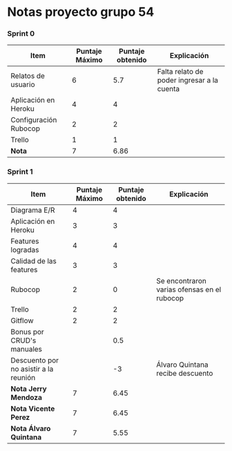 ﻿# Notas proyecto grupo 54
### Sprint 0

| Item | Puntaje Máximo | Puntaje obtenido | Explicación |
| ------ | ------ |------|------|
| Relatos de usuario | 6 | 5.7| Falta relato de poder ingresar a la cuenta|
| Aplicación en Heroku | 4 |4 | |
| Configuración Rubocop |2 | 2| |
| Trello | 1 | 1| |
| **Nota** | 7| 6.86||


### Sprint 1

| Item | Puntaje Máximo | Puntaje obtenido | Explicación |
| ------ | ------ |------|------|
| Diagrama E/R | 4 | 4| |
| Aplicación en Heroku | 3 |3 | |
| Features logradas| 4 | 4 | |
| Calidad de las features| 3 | 3| |
| Rubocop |2 | 0 | Se encontraron varias ofensas en el rubocop |
| Trello | 2 | 2| |
| Gitflow | 2 | 2 | |
| Bonus por CRUD's manuales| | 0.5| |
| Descuento por no asistir a la reunión | | -3| Álvaro Quintana recibe descuento|
| **Nota Jerry Mendoza** | 7| 6.45||
| **Nota Vicente Perez** | 7| 6.45||
| **Nota Álvaro Quintana** | 7| 5.55||

